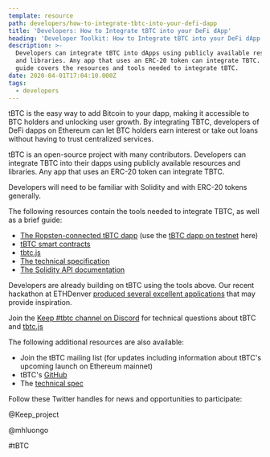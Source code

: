 ```yaml
---
template: resource
path: developers/how-to-integrate-tbtc-into-your-defi-dapp
title: 'Developers: How to Integrate tBTC into your DeFi dApp'
heading: 'Developer Toolkit: How to Integrate tBTC into your DeFi dApp'
description: >-
  Developers can integrate tBTC into dApps using publicly available resources
  and libraries. Any app that uses an ERC-20 token can integrate TBTC. This
  guide covers the resources and tools needed to integrate tBTC.
date: 2020-04-01T17:04:10.000Z
tags:
  - developers
---
```

tBTC is the easy way to add Bitcoin to your dapp, making it accessible to BTC holders and unlocking user growth. By integrating TBTC, developers of DeFi dapps on Ethereum can let BTC holders earn interest or take out loans without having to trust centralized services.

tBTC is an open-source project with many contributors. Developers can integrate TBTC into their dapps using publicly available resources and libraries. Any app that uses an ERC-20 token can integrate TBTC.

Developers will need to be familiar with Solidity and with ERC-20 tokens generally.

The following resources contain the tools needed to integrate TBTC, as well as a brief guide:

- [The Ropsten-connected tBTC dapp](https://github.com/keep-network/tbtc-dapp) (use the [tBTC dapp on testnet](http://dapp.test.tbtc.network/) here)
- [tBTC smart contracts](https://github.com/keep-network/tbtc)
- [tbtc.js](https://github.com/keep-network/tbtc.js)
- [The technical specification](http://docs.keep.network/tbtc/)
- [The Solidity API documentation](http://docs.keep.network/tbtc/solidity/)

Developers are already building on tBTC using the tools above. Our recent hackathon at ETHDenver [produced several excellent applications](https://blog.keep.network/bitcoin-earn-wins-ethdenver-tbtc-hackathon-prize-5233ce805468) that may provide inspiration.

Join the [Keep #tbtc channel on Discord](https://discord.gg/wYezN7v) for technical questions about tBTC and [tbtc.js](https://tbtc.network/news/2020-02-14-announcing-tbtc-js)

The following additional resources are also available:

- Join the tBTC mailing list (for updates including information about tBTC&#39;s upcoming launch on Ethereum mainnet)
- tBTC&#39;s [GitHub](https://github.com/keep-network/tbtc)
- The [technical spec](http://docs.keep.network/tbtc/index.pdf)

Follow these Twitter handles for news and opportunities to participate:

@Keep\_project

@mhluongo

\#tBTC
